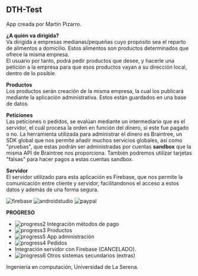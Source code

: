 ## DTH-Test
App creada por Martín Pizarro.


__¿A quién va dirigida?__  
Va dirigida a empresas medianas/pequeñas cuyo propósito sea el reparto de alimentos a domicilio. Estos alimentos son productos determinados que ofrece la misma
empresa.  
El usuario por tanto, podrá pedir productos que desee, y hacerle una petición a la empresa para que esos productos vayan a su dirección local, dentro de lo posible.  

__Productos__  
Los productos serán creación de la misma empresa, la cual los publicará mediante la aplicación administrativa. Estos están guardados en una base de datos.

__Peticiones__  
Las peticiones o pedidos, se evalúan mediante un intermediario que es el servidor, el cuál procesa la orden en función del dinero, si este fue pagado o no.
La herramienta utilizada para administrar el dinero es Braintree, un SDK global que nos permite añadir muchos servicios globales, así como "pruebas", que estas
 podrán ser administradas por cuentas __sandbox__ que la misma API de Braintree nos proporciona. También podremos utilizar tarjetas "falsas" para hacer pagos a
  estas cuentas sandbox.

__Servidor__  
El servidor utilizado para esta aplicación es Firebase, que nos permite la comunicación entre cliente y servidor, facilitandonos el acceso a estos datos y además 
de una forma segura.

![firebase](https://www.gstatic.com/devrel-devsite/prod/vacc2a2a4a4394c7c42dc62dba69eb022d7680ce4a368d4b28c3e984cc9155a81/firebase/images/touchicon-180.png)
![androidstudio](https://media.trustradius.com/product-logos/H1/0L/UGJ39PDHNUZT-180x180.PNG) 
![paypal](https://lh3.googleusercontent.com/proxy/D0tayQovOGew8VlBxl32TiyBvVBAttURVqbqsESD3sZswZr4JyuVSpyzWqFv-0v_4YYg6qESkCVtKQBwEfYrmH_6BBnpDn8bLdEU5xMPm9BIuO8xjU9kuO0jp7pekLUv6GmfsFnI)  

__PROGRESO__  
* ![progress2](https://progress-bar.dev/100) Integración métodos de pago
* ![progress3](https://progress-bar.dev/100) Productos
* ![progress5](https://progress-bar.dev/98) App administración
* ![progress4](https://progress-bar.dev/70) Pedidos
* Integración servidor con Firebase (CANCELADO).
* ![progress6](https://progress-bar.dev/10) Otros sistemas secundarios (extras)  




Ingeniería en computación, Universidad de La Serena.
